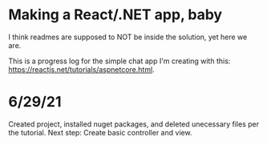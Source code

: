 ﻿

# Making a React/.NET app, baby
I think readmes are supposed to NOT be inside the solution, yet here we are. 

This is a progress log for the simple chat app I'm creating with this: https://reactjs.net/tutorials/aspnetcore.html.


# 6/29/21
Created project, installed nuget packages, and deleted unecessary files per the tutorial.
Next step: Create basic controller and view.